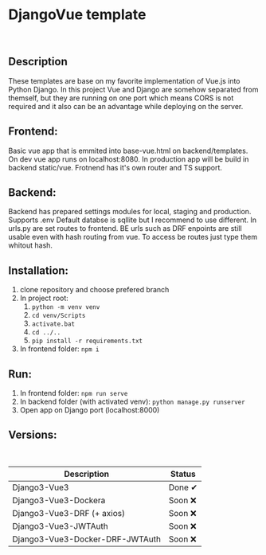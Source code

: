 # DjangoVue template
<br />

## Description
These templates are base on my favorite implementation of Vue.js into Python Django. In this project Vue and Django are somehow separated from themself, but they are running on one port which means CORS is not required and it also can be an advantage while deploying on the server. 

## Frontend:
Basic vue app that is emmited into base-vue.html on backend/templates. 
On dev vue app runs on localhost:8080. In production app will be build in backend static/vue.
Frotnend has it's own router and TS support. 

## Backend:
Backend has prepared settings modules for local, staging and production.
Supports .env 
Default databse is sqllite but I recommend to use different.
In urls.py are set routes to frontend. 
BE urls such as DRF enpoints are still usable even with hash routing from vue. 
To access be routes just type them whitout hash.

## Installation:
1. clone repository and choose prefered branch
2. In project root:
    1. ```python -m venv venv```
    2. ```cd venv/Scripts```
    3. ```activate.bat```
    4. ```cd ../..```
    5. ```pip install -r requirements.txt``` 
3. In frontend folder: ```npm i```

## Run:
1. In frontend folder: ```npm run serve```
2. In backend folder (with activated venv): ```python manage.py runserver```
3. Open app on Django port (localhost:8000)

## Versions: 

<br />

Description | Status
--- | ---
Django3-Vue3 | Done ✔
Django3-Vue3-Dockera | Soon ❌
Django3-Vue3-DRF (+ axios) | Soon ❌
Django3-Vue3-JWTAuth | Soon ❌ 
Django3-Vue3-Docker-DRF-JWTAuth | Soon ❌
